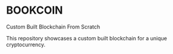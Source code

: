 # BOOKCOIN 
Custom Built Blockchain From Scratch

This repository showcases a custom built blockchain for a unique cryptocurrency.
